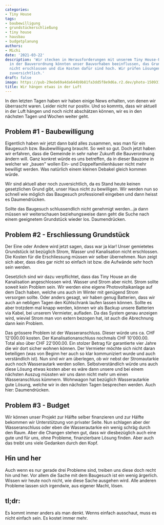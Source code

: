```yaml
---
categories:
- Tiny House
tags:
- baubewilligung
- grundstückerschließung
- tiny house
- hausbau
- budgetplanung
authors:
- Michi
date: '2021-03-22'
description: 'Wir stecken in Herausforderungen mit unserem Tiny House-Projekt: Änderungen
  in der Bauverordnung könnten unser Bauvorhaben beeinflussen, das Grundstück ist
  nicht erschlossen und die Kosten dafür sind hoch. Wir prüfen Lösungen und bleiben
  zuversichtlich.'
draft: false
image: https://pub-29ede69a4da644b9b81fa3dd5f8e9d6a.r2.dev/photo-1509315047084-af74f1192bee-scaled.webp
title: Wir hängen etwas in der Luft
---
```


In den letzten Tagen haben wir haben einige News erhalten, von denen wir
überrascht waren. Leider nicht nur positiv. Und so kommts, dass wir aktuell in
der Luft hängen und noch nicht abschätzen können, wir es in den nächsten Tagen
und Wochen weiter geht.

## Problem #1 - Baubewilligung

Eigentlich haben wir jetzt dann bald alles zusammen, was man für ein Baugesuch
bzw. Baubewilliigung braucht. So weit so gut. Doch jetzt haben wir erfahren,
dass die Gemeinde in sehr naher Zukunft die Bauverordnung ändern will. Ganz
konkret würde es uns betreffen, da in dieser Bauzone in welcher wir „bauen"
wollen Ein- und Doppelfamilienhäuser nicht mehr bewilligt werden. Was
natürlich einem kleinen Debakel gleich kommen würde.

Wir sind aktuell aber noch zuversichtlich, da es Stand heute keinen
gesetzlichen Grund gibt, unser Haus nicht zu bewilligen. Wir werden nun so
schnell wie möglich das Baugesuch professionell eingeben und dann heisst es
Daumendrücken.

Sollte das Baugesuch schlussendlich nicht genehmigt werden…ja dann müssen wir
weiterschauen beziehungsweise dann geht die Suche nach einem geeignetem
Grundstück wieder los. Daumendrücken.

## Problem #2 - Erschliessung Grundstück

Der Eine oder Andere wird jetzt sagen, dass war ja klar! Unser gemietetes
Grundstück ist bezüglich Strom, Wasser und Kanalisation nicht erschlossen. Die
Kosten für die Erschliessung müssen wir selber übernehmen. Nun zeigt sich
aber, dass dies gar nicht so einfach ist bzw. die Aufwände sehr hoch sein
werden.

Gesetzlich sind wir dazu verpflichtet, dass das Tiny House an die Kanalisation
angeschlossen wird. Wasser und Strom aber nicht. Strom sollte soweit kein
Problem sein. Wir werden eine eigene Photovoltaikanlage auf dem Dach haben,
welche uns auch im Winter mit genügend Strom versorgen sollte. Oder anders
gesagt, wir haben genug Batterien, dass wir auch an nebligen Tagen den
Kühlschrank laufen lassen können. Sollte es aber trotzdem mal knapp werden,
können wir als Backup unsere Batterien via Kabel, bei unserem Vermieter,
aufladen. Da das System genau anzeigen wird, wieviel Strom man von extern
bezogen hat, ist auch die Abrechnung dann kein Problem.

Das grössere Problem ist der Wasseranschluss. Dieser würde uns ca. CHF
12'000.00 kosten. Der Kanalisationanschluss nochmals CHF 10'000.00. Total also
über CHF 22'000.00. Ein stolzer Betrag für garantierte vier Jahre die wir dort
sicher wohnen können. Der Vermieter möchte sich nicht daran beteiligen (was
von Beginn her auch so klar kommuniziert wurde und auch verständlich ist). Nun
sind wir am überlegen, ob wir nebst der Stromautarkie auch noch Wasserautark
werden sollen. Selbstverständlich würde uns auch diese Lösung etwas kosten
aber es wäre dann unsere und bei einem nächsten Auszug müssten wir uns dann
nicht mehr um einen Wasseranschluss kümmern. Wohnwagon hat bezüglich
Wasserautarkie gute Lösung, welche wir in den nächsten Tagen besprechen
werden. Auch hier: Daumendrücken.

## Problem #3 - Budget

Wir können unser Projekt zur Hälfte selber finanzieren und zur Hälfte bekommen
wir Unterstützung von privater Seite. Nun schlagen aber der Wasseranschluss
oder eben die Wasserautarkie ein wenig schräg durch den Raum. Aber die Changen
stehen gut, dass wir diesbezüglich auch eine gute und für uns, ohne Probleme,
finanzierbare Lösung finden. Aber auch das treibt uns viele Gedanken durch den
Kopf.

## Hin und her

Auch wenn es nur gerade drei Probleme sind, treiben uns diese doch recht hin
und her. Vor allem die Sache mit dem Baugesuch ist ein wenig ärgerlich. Wissen
wir heute noch nicht, wie diese Sache ausgehen wird. Alle anderen Probleme
lassen sich irgendwie, aus eigener Macht, lösen.

## tl;dr:

Es kommt immer anders als man denkt. Wenns einfach ausschaut, muss es nicht
einfach sein. Es kostet immer mehr.